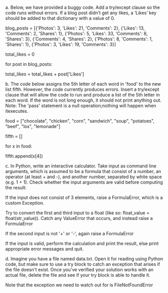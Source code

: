 a. Below, we have provided a buggy code. Add a try/except clause so the code runs without errors. If a blog post didn’t get any likes, a ‘Likes’ key should be added to that dictionary with a value of 0.

blog_posts = [{'Photos': 3, 'Likes': 21, 'Comments': 2}, {'Likes': 13,
'Comments': 2, 'Shares': 1}, {'Photos': 5, 'Likes': 33, 'Comments': 8,
'Shares': 3}, {'Comments': 4, 'Shares': 2}, {'Photos': 8, 'Comments': 1,
'Shares': 1}, {'Photos': 3, 'Likes': 19, 'Comments': 3}]

total_likes = 0

for post in blog_posts:

total_likes = total_likes + post['Likes']

b. The code below assigns the 5th letter of each word in 'food' to the new list fifth. However, the code currently produces errors. Insert a try/except clause that will allow the code to run and produce a list of the 5th letter in each word. If the word is not long enough, it should not print anything out. Note: The 'pass' statement is a null operation;nothing will happen when itexecutes.

food = ["chocolate", "chicken", "corn", "sandwich", "soup", "potatoes",
"beef", "lox", "lemonade"]

fifth = []

for x in food:

fifth.append(x[4])

c. In Python, write an interactive calculator. Take input as command line arguments, which is assumed to be a formula that consist of a number, an operator (at least + and -), and another number, separated by white space (e.g. 1 + 1). Check whether the input arguments are valid before computing the result:

If the input does not consist of 3 elements, raise a FormulaError, which
is a custom Exception.

Try to convert the first and third input to a float (like so: float_value =
float(str_value)). Catch any ValueError that occurs, and instead raise a
FormulaError

If the second input is not '+' or '-', again raise a FormulaError

If the input is valid, perform the calculation and print the result, else
print appropriate error messages and quit.

d. Imagine you have a file named data.txt. Open it for reading using Python code, but make sure to use a try block to catch an exception that arises if the file doesn't exist. Once you've verified your solution works with an actual file, delete the file and see if your try block is able to handle it.

Note that the exception we need to watch out for is FileNotFoundError


